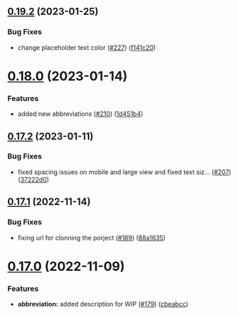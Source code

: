 ## [0.19.2](https://github.com/Njong392/Abbreve/compare/v0.18.0...v0.19.2) (2023-01-25)


### Bug Fixes

* change placeholder text color ([#227](https://github.com/Njong392/Abbreve/issues/227)) ([f141c20](https://github.com/Njong392/Abbreve/commit/f141c2008032f88473a87917a5c205a95ede87b3))



# [0.18.0](https://github.com/Njong392/Abbreve/compare/v0.17.2...v0.18.0) (2023-01-14)


### Features

* added new abbreviations ([#210](https://github.com/Njong392/Abbreve/issues/210)) ([1d451b4](https://github.com/Njong392/Abbreve/commit/1d451b4df69b85e4de80a4c40a73a4256d01d0b3))



## [0.17.2](https://github.com/Njong392/Abbreve/compare/v0.17.1...v0.17.2) (2023-01-11)


### Bug Fixes

* fixed spacing issues on mobile and large view and fixed text siz… ([#207](https://github.com/Njong392/Abbreve/issues/207)) ([37222d0](https://github.com/Njong392/Abbreve/commit/37222d053fa7aa2ad789eb2ed50255b319ff4341))



## [0.17.1](https://github.com/Njong392/Abbreve/compare/v0.17.0...v0.17.1) (2022-11-14)


### Bug Fixes

* fixing url for clonning the porject ([#189](https://github.com/Njong392/Abbreve/issues/189)) ([88a1635](https://github.com/Njong392/Abbreve/commit/88a163529e73daee349ea101708783b96fb9cfc2))



# [0.17.0](https://github.com/Njong392/Abbreve/compare/v0.16.0...v0.17.0) (2022-11-09)


### Features

* **abbreviation:** added description for WIP ([#179](https://github.com/Njong392/Abbreve/issues/179)) ([cbeabcc](https://github.com/Njong392/Abbreve/commit/cbeabcc4369ed3bf120690483eb3dc43242a0537))



